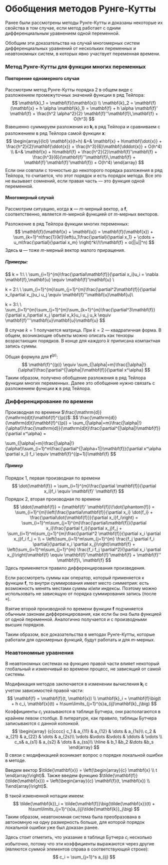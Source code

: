 # Обобщения методов Рунге-Кутты

Ранее были рассмотрены методы Рунге-Кутты и доказаны некоторые их свойства в том случае, если метод работает с одним дифференциальным уравнением одной переменной. 

Обобщим эти доказательства на случай многомерных систем дифференциальных уравнений от нескольких переменных и неавтономных систем, в которых явно участвует переменная времени.

### Метод Рунге-Кутты для функции многих переменных

#### Повторение одномерного случая

Рассмотрим метод Рунге-Кутты порядка 2 в общем виде с разложением промежуточных значений функции в ряд Тейлора:
$$
\mathbf{k}_1 = \mathbf{f}(\mathbf{x}) \\
\mathbf{k}_2 = \mathbf{f}(\mathbf{x} + h \alpha \mathbf{k}_1) = \mathbf{f} + h \alpha \mathbf{f}' \mathbf{f} + \frac{h^2 \alpha^2}{2} \mathbf{f}''\mathbf{f}\,\mathbf{f} + O(h^3)
$$
Взвешенно суммируем разложения из $\mathbf{k}_i$ в ряд Тейлора и сравниваем с разложением в ряд Тейлора самой функции $\mathbf{x}$:
$$
\begin{array}{lcl}
\mathbf{x}(t+h) &=& \mathbf{x} + h\mathbf{\dot{x}} + \frac{h^2}{2}\mathbf{\ddot{x}} + \frac{h^3}{6}\mathbf{\dddot{x}} + O(h^4) \\
                &=& \mathbf{x} + h\mathbf{f} + \frac{h^2}{2}\mathbf{f}'\mathbf{f} + \frac{h^3}{6}(\mathbf{f}''\mathbf{f}\,\mathbf{f} + \mathbf{f}'\mathbf{f}'\mathbf{f}) + O(h^4)
\end{array}
$$
Если они совпали с точностью до некоторого порядка разложения в ряд Тейлора, то считается, что этот порядок и есть порядок метода. Все это не вызывает сомнений, если правая часть — это функция одной переменной.

#### Многомерный случай

Рассмотрим ситуацию, когда $\mathbf{x}$ — $m$-мерный вектор, а $\mathbf{f}$, соответственно, является $m$-мерной функцией от $m$-мерных векторов.

Разложение в ряд Тейлора функции многих переменных:
$$
\mathbf{f}(\mathbf{x} + \mathbf{u}) = \mathbf{f}(\mathbf{x}) + \sum_{k=1}^n\frac{1}{k!}\left(u_1\frac{\partial}{\partial x_1} + \cdots + u_m\frac{\partial}{\partial x_m} \right)^k\!\!\mathbf{f} + o(||u||^n)
$$
Здесь $\mathbf{u}$ — тоже $m$-мерный вектор малого приращения.

##### Примеры:

$$
k = 1:\ \ \sum_{i=1}^{m}\frac{\partial\mathbf{f}}{\partial x_i}u_i = \nabla \mathbf{f}\,\mathbf{u} \equiv \mathbf{f}'\mathbf{u} \\

k = 2:\ \ \sum_{i=1}^{m}\sum_{j=1}^{m}\frac{\partial^2\mathbf{f}}{\partial x_i\partial x_j}u_i u_j \equiv \mathbf{f}''\mathbf{u}\mathbf{u}\\

k = 3:\ \ \sum_{i=1}^{m}\sum_{j=1}^{m}\sum_{k=1}^{m}\frac{\partial^3\mathbf{f}}{\partial x_i\partial x_j \partial x_k}u_i u_j u_k \equiv \mathbf{f}'''\mathbf{u}\mathbf{u}\mathbf{u}
$$

В случае $k=1$ получается матрица. При $k=2$ — квадратичная форма. В общем, возникающие объекты можно описать как тензоры возрастающих порядков. В конце для каждого $k$ приписана компактная запись суммы.

Общая формула для $\mathbf{f}^{(p)}$:
$$
\mathbf{f}^{(p)} \equiv \sum_{|\alpha|=m}\frac{|\alpha|!}{\alpha!}\frac{\partial^{|\alpha|}\mathbf{f}}{\partial x^\alpha}
$$
Таким образом, получено обобщение разложения в ряд Тейлора функции многих переменных. Далее это обобщение нужно связать с разложением функции $\mathbf{x}$ в ряд Тейлора.

### Дифференцирование по времени

Производная по времени $\frac{\mathrm{d}}{\mathrm{d}t}\mathbf{f}^{(p)}$:
$$
\frac{\mathrm{d}}{\mathrm{d}t}\mathbf{f}^{(p)} = \sum_{|\alpha|=m}\frac{|\alpha|!}{\alpha!}\frac{\mathrm{d}}{\mathrm{d}t}\frac{\partial^{|\alpha|}\mathbf{f}}{\partial x^\alpha} = 

\sum_{|\alpha|=m}\frac{|\alpha|!}{\alpha!}\sum_{i=1}^m\frac{\partial^{|\alpha+1|}\mathbf{f}}{\partial x^\alpha \partial x_i} f_i \equiv \mathbf{f}^{(p+1)}\mathbf{f}
$$

##### Пример

Порядок 1, первая производная по времени
$$
\dot{\mathbf{f}} = \sum_{i=1}^{m}\frac{\partial \mathbf{f}}{\partial x_i}f_i \equiv \mathbf{f}' \mathbf{f}
$$
Порядок 2, вторая производная по времени
$$
\ddot{\mathbf{f}} = (\mathbf{f}' \mathbf{f})\!\dot{\phantom{f}} = \sum_{i=1}^{m}\left(\frac{\partial\mathbf{f}}{\partial x_i} \dot{f_i} + \frac{\partial\dot{\mathbf{f}}}{\partial x_i}f_i\right)
= \sum_{i=1}^m\sum_{j=1}^{m}\frac{\partial\mathbf{f}}{\partial x_i}\frac{\partial f_i}{\partial x_j}f_j + \sum_{i=1}^m\sum_{j=1}^{m}\frac{\partial^2 \mathbf{f}}{\partial x_i \partial x_j}f_i f_j = \\ = \left(\sum_{i=1}^m\sum_{j=1}^{m} \frac{f_j \partial f_i \partial}{\partial x_i \partial x_j}\right)\mathbf{f} + 
\left(\sum_{i=1}^m\sum_{j=1}^{m} \frac{f_i f_j \partial^2}{\partial x_i \partial x_j}\right)\mathbf{f}
\equiv \mathbf{f}'\mathbf{f}'\mathbf{f} + \mathbf{f}'' \mathbf{f}\, \mathbf{f}
$$
Здесь применяется правило дифференцирования произведения.

Если рассмотреть суммы как оператор, который применяется к функции $\mathbf{f}$, то внутри суммирования имеет место симметрия: есть возможность менять местами суммы и/или индексы. Поэтому можно использовать не зависящую от порядка суммирования запись (после $\equiv$).

Взятие второй производной по времени функции $\mathbf{f}$ подчиняется обычным законам дифференцирования, как если бы она была функцией от одной переменной. Аналогично получается и с производными высших порядков.

Таким образом, все доказательства в методах Рунге-Кутты, которые работали для одномерных функций, будут работать и для $m$-мерных.

### Неавтономные уравнения

В неавтономных системах на функцию правой части влияет некоторый глобальный и изменчивый во времени процесс, не зависящий от самой системы.

Модификация методов заключается в изменении вычисления $\mathbf{k}_i$ с учетом зависимостей правой части:
$$
\mathbf{f} = \mathbf{f}(t, \mathbf{x}) \\
\mathbf{k}_i = \mathbf{f}\big(t + h c_i, \mathbf{x}(t) + h\sum\limits_{j=1}^{s}a_{ij}\mathbf{k}_j\big)
$$
Коэффициенты $c_i$ указываются в таблице Бутчера, они располагаются в крайнем левом столбце. В литературе, как правило, таблицы Бутчера записываются с данной колонкой.
$$
\begin{array}
{c|cccc}
с_1 & a_{11} & a_{12} & \dots & a_{1s}\\
с_2 & a_{21} & a_{22} & \dots & a_{2s}\\
\vdots &\vdots &\vdots & \ddots & \vdots \\
c_s& a_{s1} & a_{s2} & \dots & a_{ss}\\
\hline
& b_1 &b_2 &\dots &b_s
\end{array}
$$
В связи с модификацией возникает вопрос о порядке локальной ошибки в методе.

Введем вектор $\tilde{\mathbf{x}} = \left(\begin{array}{c} \mathbf{x} \\ t \end{array}\right)$. Также введем функцию $\tilde{\mathbf{f}}(\tilde{\mathbf{x}}) = \left(\begin{array}{c} \mathbf{f}(t, \mathbf{x}) \\ 1\end{array}\right)$.

В такой измененной нотации имеем:
$$
\tilde{\mathbf{k}}_i = \tilde{\mathbf{f}}\big(\tilde{\mathbf{x}}(t) + h\sum\limits_{j=1}^{s}a_{ij}\tilde{\mathbf{k}}_j\big)
$$
Таким образом, неавтономная система была преобразована в автономную на одну размерность больше, для которой порядок локальной ошибки уже был доказан ранее. 

Здесь стоит отметить, что указание в таблице Бутчера $c_i$ несколько избыточно, потому что эти коэффициенты выражаются через другие (являются суммой элементов справа в соответствующей строке):
$$
c_i = \sum_{j=1}^s a_{ij}
$$
